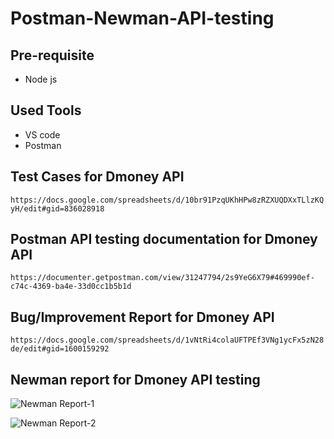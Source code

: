 # Postman-Newman-API-testing
## Pre-requisite
- Node js
## Used Tools
- VS code
- Postman
## Test Cases for Dmoney API
```https://docs.google.com/spreadsheets/d/10br91PzqUKhHPw8zRZXUQDXxTLlzKQyH/edit#gid=836028918```
## Postman API testing documentation for Dmoney API
```https://documenter.getpostman.com/view/31247794/2s9YeG6X79#469990ef-c74c-4369-ba4e-33d0cc1b5b1d```
## Bug/Improvement Report for Dmoney API
```https://docs.google.com/spreadsheets/d/1vNtRi4colaUFTPEf3VNg1ycFx5zN28de/edit#gid=1600159292```
## Newman report for Dmoney API testing
![Newman Report-1](https://github.com/ShahriarPriyo/Postman-Newman-API-testing/assets/46930074/bb869937-251d-4fd3-bae2-235c18c38ac7)

![Newman Report-2](https://github.com/ShahriarPriyo/Postman-Newman-API-testing/assets/46930074/50e066e3-e7ee-46fa-97cb-4fe3bc458d80)
